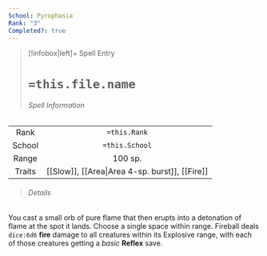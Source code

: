 ```yaml
---
School: Pyrophasia
Rank: "3"
Completed?: true
---
```

> [!infobox|left]+ Spell Entry
> # `=this.file.name`
> ###### Spell Information
|        |                |
|:------:|:--------------:|
|  Rank  |  `=this.Rank`  |
| School | `=this.School` |
| Range  |      100 sp.          |
| Traits |   [[Slow]], [[Area\|Area 4-sp. burst]], [[Fire]]             |
> ###### *Details*
You cast a small orb of pure flame that then erupts into a detonation of flame at the spot it lands.  Choose a single space within range. Fireball deals `dice:6d6` **fire** damage to all  creatures within its Explosive range, with each of those creatures getting a *basic* **Reflex** save.